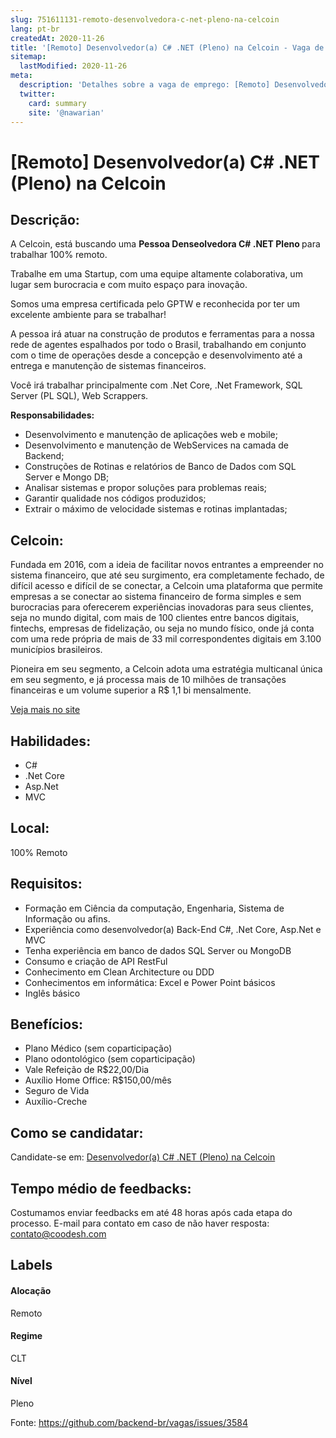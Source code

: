 ```yaml
---
slug: 751611131-remoto-desenvolvedora-c-net-pleno-na-celcoin
lang: pt-br
createdAt: 2020-11-26
title: '[Remoto] Desenvolvedor(a) C# .NET (Pleno) na Celcoin - Vaga de Emprego'
sitemap:
  lastModified: 2020-11-26
meta:
  description: 'Detalhes sobre a vaga de emprego: [Remoto] Desenvolvedor(a) C# .NET (Pleno) na Celcoin'
  twitter:
    card: summary
    site: '@nawarian'
---
```


# [Remoto] Desenvolvedor(a) C# .NET (Pleno) na Celcoin

## Descrição: 
 <p>A Celcoin, está buscando uma <strong>Pessoa Denseolvedora C# .NET Pleno </strong>para trabalhar 100% remoto.</p>
<p>Trabalhe em uma Startup, com uma equipe altamente colaborativa, um lugar sem burocracia e com muito espaço para inovação.&nbsp;</p>
<p>Somos uma empresa certificada pelo GPTW e reconhecida por ter um excelente ambiente para se trabalhar!</p>
<p>A pessoa irá atuar na construção de produtos e ferramentas para a nossa rede de agentes espalhados por todo o Brasil, trabalhando em conjunto com o time de operações desde a concepção e desenvolvimento até a entrega e manutenção de sistemas financeiros.</p>
<p>Você irá trabalhar principalmente com .Net Core, .Net Framework, SQL Server (PL SQL),  Web Scrappers.</p>
<p><strong>Responsabilidades:</strong></p>
<ul>
<li>Desenvolvimento e manutenção de aplicações web e mobile;</li>
<li>Desenvolvimento e manutenção de WebServices na camada de Backend;</li>
<li>Construções de Rotinas e relatórios de Banco de Dados com SQL Server e Mongo DB;</li>
<li>Analisar sistemas e propor soluções para problemas reais;</li>
<li>Garantir qualidade nos códigos produzidos;</li>
<li>Extrair o máximo de velocidade sistemas e rotinas implantadas;</li>
</ul>

## Celcoin: 
 <p>Fundada em 2016, com a ideia de facilitar novos entrantes a empreender no sistema financeiro, que até seu surgimento, era completamente fechado, de difícil acesso e difícil de se conectar, a Celcoin uma plataforma que permite empresas a se conectar ao sistema financeiro de forma simples e sem burocracias para oferecerem experiências inovadoras para seus clientes, seja no mundo digital, com mais de 100 clientes entre bancos digitais, fintechs, empresas de fidelização, ou seja no mundo físico, onde já conta com uma rede própria de mais de 33 mil correspondentes digitais em 3.100 municípios brasileiros.&nbsp;</p>
<p>Pioneira em seu segmento, a Celcoin adota uma estratégia multicanal única em seu segmento, e já processa mais de 10 milhões de transações financeiras e um volume superior a R$ 1,1 bi mensalmente.</p><a href='https://coodesh.com/empresas/celcoin'>Veja mais no site</a>

 ## Habilidades: 
 - C# 
- .Net Core 
- Asp.Net 
- MVC

## Local: 
 100% Remoto

## Requisitos: 
 - Formação em Ciência da computação, Engenharia, Sistema de Informação ou afins. 
- Experiência como desenvolvedor(a) Back-End C#, .Net Core, Asp.Net e MVC 
- Tenha experiência em banco de dados SQL Server ou MongoDB 
- Consumo e criação de API RestFul 
- Conhecimento em Clean Architecture ou DDD 
- Conhecimentos em informática: Excel e Power Point básicos 
- Inglês básico

## Benefícios: 
 - Plano Médico (sem coparticipação) 
- Plano odontológico (sem coparticipação) 
- Vale Refeição de R$22,00/Dia 
- Auxílio Home Office: R$150,00/mês 
- Seguro de Vida 
- Auxílio-Creche

## Como se candidatar:
Candidate-se em: [Desenvolvedor(a) C# .NET (Pleno) na Celcoin](https://coodesh.com/vagas/desenvolvedora-c-net-pleno-20201126?origin=github&modal=open)

## Tempo médio de feedbacks:
 Costumamos enviar feedbacks em até 48 horas após cada etapa do processo. E-mail para contato em caso de não haver resposta: [contato@coodesh.com](mailto:contato@coodesh.com)

## Labels
#### Alocação
Remoto

#### Regime
CLT

#### Nível
Pleno

Fonte: https://github.com/backend-br/vagas/issues/3584